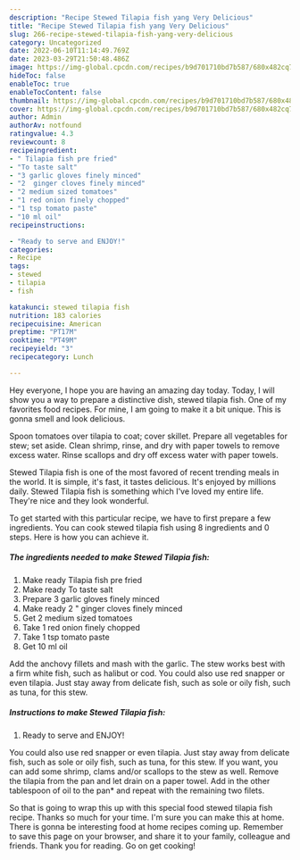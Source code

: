 ```yaml
---
description: "Recipe Stewed Tilapia fish yang Very Delicious"
title: "Recipe Stewed Tilapia fish yang Very Delicious"
slug: 266-recipe-stewed-tilapia-fish-yang-very-delicious
category: Uncategorized
date: 2022-06-10T11:14:49.769Z
date: 2023-03-29T21:50:48.486Z
image: https://img-global.cpcdn.com/recipes/b9d701710bd7b587/680x482cq70/stewed-tilapia-fish-recipe-main-photo.jpg
hideToc: false
enableToc: true
enableTocContent: false
thumbnail: https://img-global.cpcdn.com/recipes/b9d701710bd7b587/680x482cq70/stewed-tilapia-fish-recipe-main-photo.jpg
cover: https://img-global.cpcdn.com/recipes/b9d701710bd7b587/680x482cq70/stewed-tilapia-fish-recipe-main-photo.jpg
author: Admin
authorAv: notfound
ratingvalue: 4.3
reviewcount: 8
recipeingredient:
- " Tilapia fish pre fried"
- "To taste salt"
- "3 garlic gloves finely minced"
- "2  ginger cloves finely minced"
- "2 medium sized tomatoes"
- "1 red onion finely chopped"
- "1 tsp tomato paste"
- "10 ml oil"
recipeinstructions:

- "Ready to serve and ENJOY!"
categories:
- Recipe
tags:
- stewed
- tilapia
- fish

katakunci: stewed tilapia fish 
nutrition: 183 calories
recipecuisine: American
preptime: "PT17M"
cooktime: "PT49M"
recipeyield: "3"
recipecategory: Lunch

---
```



Hey everyone, I hope you are having an amazing day today. Today, I will show you a way to prepare a distinctive dish, stewed tilapia fish. One of my favorites food recipes. For mine, I am going to make it a bit unique. This is gonna smell and look delicious.

Spoon tomatoes over tilapia to coat; cover skillet. Prepare all vegetables for stew; set aside. Clean shrimp, rinse, and dry with paper towels to remove excess water. Rinse scallops and dry off excess water with paper towels.

Stewed Tilapia fish is one of the most favored of recent trending meals in the world. It is simple, it's fast, it tastes delicious. It's enjoyed by millions daily. Stewed Tilapia fish is something which I've loved my entire life. They're nice and they look wonderful.


To get started with this particular recipe, we have to first prepare a few ingredients. You can cook stewed tilapia fish using 8 ingredients and 0 steps. Here is how you can achieve it.

<!--inarticleads1-->

##### The ingredients needed to make Stewed Tilapia fish:

1. Make ready  Tilapia fish pre fried
1. Make ready To taste salt
1. Prepare 3 garlic gloves finely minced
1. Make ready 2 &#34; ginger cloves finely minced
1. Get 2 medium sized tomatoes
1. Take 1 red onion finely chopped
1. Take 1 tsp tomato paste
1. Get 10 ml oil


Add the anchovy fillets and mash with the garlic. The stew works best with a firm white fish, such as halibut or cod. You could also use red snapper or even tilapia. Just stay away from delicate fish, such as sole or oily fish, such as tuna, for this stew. 

<!--inarticleads2-->

##### Instructions to make Stewed Tilapia fish:


1. Ready to serve and ENJOY!

You could also use red snapper or even tilapia. Just stay away from delicate fish, such as sole or oily fish, such as tuna, for this stew. If you want, you can add some shrimp, clams and/or scallops to the stew as well. Remove the tilapia from the pan and let drain on a paper towel. Add in the other tablespoon of oil to the pan* and repeat with the remaining two filets. 

So that is going to wrap this up with this special food stewed tilapia fish recipe. Thanks so much for your time. I'm sure you can make this at home. There is gonna be interesting food at home recipes coming up. Remember to save this page on your browser, and share it to your family, colleague and friends. Thank you for reading. Go on get cooking!
